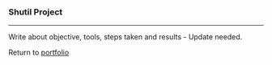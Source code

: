### Shutil Project
***

Write about objective, tools, steps taken and results - Update needed.
 
 
Return to [portfolio](../../../../) 
